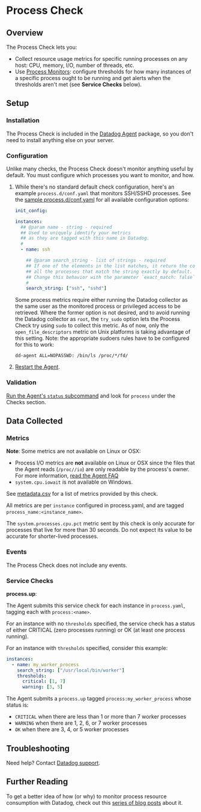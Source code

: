 # Process Check

## Overview

The Process Check lets you:

- Collect resource usage metrics for specific running processes on any host: CPU, memory, I/O, number of threads, etc.
- Use [Process Monitors][1]: configure thresholds for how many instances of a specific process ought to be running and get alerts when the thresholds aren't met (see **Service Checks** below).

## Setup

### Installation

The Process Check is included in the [Datadog Agent][1] package, so you don't need to install anything else on your server.

### Configuration

Unlike many checks, the Process Check doesn't monitor anything useful by default. You must configure which processes you want to monitor, and how.

1. While there's no standard default check configuration, here's an example `process.d/conf.yaml` that monitors SSH/SSHD processes. See the [sample process.d/conf.yaml][3] for all available configuration options:

   ```yaml
   init_config:

   instances:
     ## @param name - string - required
     ## Used to uniquely identify your metrics
     ## as they are tagged with this name in Datadog.
     #
     - name: ssh

       ## @param search_string - list of strings - required
       ## If one of the elements in the list matches, it return the count of
       ## all the processes that match the string exactly by default.
       ## Change this behavior with the parameter `exact_match: false`.
       #
       search_string: ["ssh", "sshd"]
   ```

    Some process metrics require either running the Datadog collector as the same user as the monitored process or privileged access to be retrieved. Where the former option is not desired, and to avoid running the Datadog collector as `root`, the `try_sudo` option lets the Process Check try using `sudo` to collect this metric. As of now, only the `open_file_descriptors` metric on Unix platforms is taking advantage of this setting. Note: the appropriate sudoers rules have to be configured for this to work:

   ```text
   dd-agent ALL=NOPASSWD: /bin/ls /proc/*/fd/
   ```

2. [Restart the Agent][7].

### Validation

[Run the Agent's `status` subcommand][8] and look for `process` under the Checks section.

## Data Collected

### Metrics

**Note**: Some metrics are not available on Linux or OSX:

- Process I/O metrics are **not** available on Linux or OSX since the files that the Agent reads (`/proc//io`) are only readable by the process's owner. For more information, [read the Agent FAQ][9]
- `system.cpu.iowait` is not available on Windows.

See [metadata.csv][10] for a list of metrics provided by this check.

All metrics are per `instance` configured in process.yaml, and are tagged `process_name:<instance_name>`.

The `system.processes.cpu.pct` metric sent by this check is only accurate for processes that live for more 
than 30 seconds. Do not expect its value to be accurate for shorter-lived processes.

### Events

The Process Check does not include any events.

### Service Checks

**process.up**:<br>

The Agent submits this service check for each instance in `process.yaml`, tagging each with `process:<name>`.

For an instance with no `thresholds` specified, the service check has a status of either CRITICAL (zero processes running) or OK (at least one process running).

For an instance with `thresholds` specified, consider this example:

```yaml
instances:
  - name: my_worker_process
    search_string: ["/usr/local/bin/worker"]
    thresholds:
      critical: [1, 7]
      warning: [3, 5]
```

The Agent submits a `process.up` tagged `process:my_worker_process` whose status is:

- `CRITICAL` when there are less than 1 or more than 7 worker processes
- `WARNING` when there are 1, 2, 6, or 7 worker processes
- `OK` when there are 3, 4, or 5 worker processes

## Troubleshooting

Need help? Contact [Datadog support][11].

## Further Reading

To get a better idea of how (or why) to monitor process resource consumption with Datadog, check out this [series of blog posts][12] about it.

[1]: https://docs.datadoghq.com/monitoring/#process
[2]: https://docs.datadoghq.com/agent/kubernetes/integrations/
[3]: https://github.com/DataDog/integrations-core/blob/master/process/datadog_checks/process/data/conf.yaml.example
[4]: https://github.com/DataDog/integrations-core/blob/master/process/datadog_checks/process/process.py#L117
[5]: https://github.com/DataDog/docker-dd-agent
[7]: https://docs.datadoghq.com/agent/guide/agent-commands/#start-stop-and-restart-the-agent
[8]: https://docs.datadoghq.com/agent/guide/agent-commands/#agent-status-and-information
[9]: https://docs.datadoghq.com/agent/faq/why-don-t-i-see-the-system-processes-open-file-descriptors-metric/
[10]: https://github.com/DataDog/integrations-core/blob/master/process/metadata.csv
[11]: https://docs.datadoghq.com/help/
[12]: https://www.datadoghq.com/blog/process-check-monitoring
